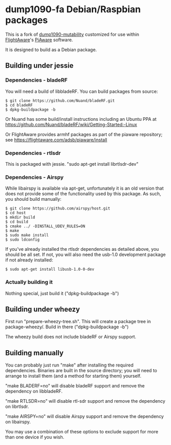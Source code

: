 # dump1090-fa Debian/Raspbian packages

This is a fork of [dump1090-mutability](https://github.com/mutability/dump1090)
customized for use within [FlightAware](http://flightaware.com)'s
[PiAware](http://flightaware.com/adsb/piaware) software.

It is designed to build as a Debian package.

## Building under jessie

### Dependencies - bladeRF

You will need a build of libbladeRF. You can build packages from source:

````
$ git clone https://github.com/Nuand/bladeRF.git
$ cd bladeRF
$ dpkg-buildpackage -b
````

Or Nuand has some build/install instructions including an Ubuntu PPA
at https://github.com/Nuand/bladeRF/wiki/Getting-Started:-Linux

Or FlightAware provides armhf packages as part of the piaware repository;
see https://flightaware.com/adsb/piaware/install

### Dependencies - rtlsdr

This is packaged with jessie. "sudo apt-get install librtlsdr-dev"

### Dependencies - Airspy

While libairspy is available via apt-get, unfortunately it is an old version that does not provide some of the functionality used by this package. As such, you should build manually:

````
$ git clone https://github.com/airspy/host.git
$ cd host
$ mkdir build
$ cd build
$ cmake ../ -DINSTALL_UDEV_RULES=ON
$ make
$ sudo make install
$ sudo ldconfig
````

If you've already installed the rtlsdr dependencies as detailed above, you should be all set. If not, you will also need the usb-1.0 development package if not already installed:

````
$ sudo apt-get install libusb-1.0-0-dev
````

### Actually building it

Nothing special, just build it ("dpkg-buildpackage -b")

## Building under wheezy

First run "prepare-wheezy-tree.sh". This will create a package tree in
package-wheezy/. Build in there ("dpkg-buildpackage -b")

The wheezy build does not include bladeRF or Airspy support.

## Building manually

You can probably just run "make" after installing the required dependencies.
Binaries are built in the source directory; you will need to arrange to
install them (and a method for starting them) yourself.

"make BLADERF=no" will disable bladeRF support and remove the dependency on
libbladeRF.

"make RTLSDR=no" will disable rtl-sdr support and remove the dependency on
librtlsdr.

"make AIRSPY=no" will disable Airspy support and remove the dependency on
libairspy.

You may use a combination of these options to exclude support for more than one device if you wish.
